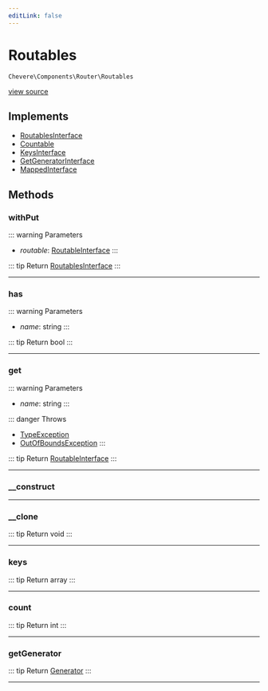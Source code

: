 ```yaml
---
editLink: false
---
```


# Routables

`Chevere\Components\Router\Routables`

[view source](https://github.com/chevere/chevere/blob/main/src/Chevere/Components/Router/Routables.php)

## Implements

- [RoutablesInterface](../../Interfaces/Router/RoutablesInterface.md)
- [Countable](https://www.php.net/manual/class.countable)
- [KeysInterface](../../Interfaces/DataStructure/KeysInterface.md)
- [GetGeneratorInterface](../../Interfaces/DataStructure/GetGeneratorInterface.md)
- [MappedInterface](../../Interfaces/DataStructure/MappedInterface.md)

## Methods

### withPut

::: warning Parameters
- *routable*: [RoutableInterface](../../Interfaces/Router/RoutableInterface.md)
:::

::: tip Return
[RoutablesInterface](../../Interfaces/Router/RoutablesInterface.md)
:::

---

### has

::: warning Parameters
- *name*: string
:::

::: tip Return
bool
:::

---

### get

::: warning Parameters
- *name*: string
:::

::: danger Throws
- [TypeException](../../Exceptions/Core/TypeException.md) 
- [OutOfBoundsException](../../Exceptions/Core/OutOfBoundsException.md) 
:::

::: tip Return
[RoutableInterface](../../Interfaces/Router/RoutableInterface.md)
:::

---

### __construct

---

### __clone

::: tip Return
void
:::

---

### keys

::: tip Return
array
:::

---

### count

::: tip Return
int
:::

---

### getGenerator

::: tip Return
[Generator](https://www.php.net/manual/class.generator)
:::

---
